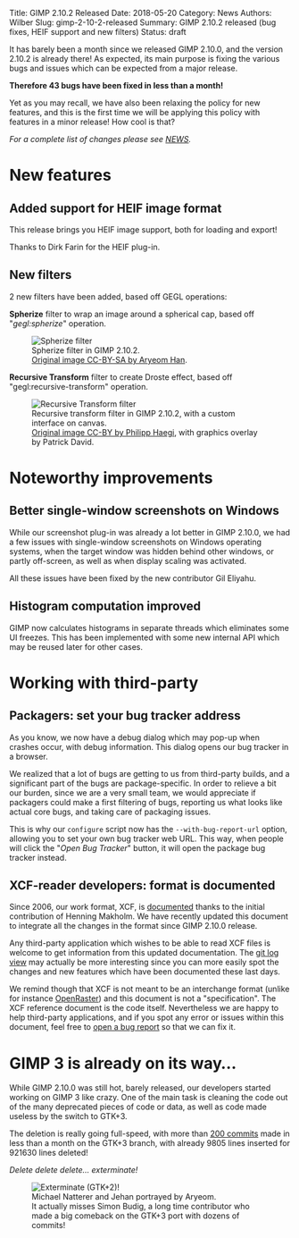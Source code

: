 Title: GIMP 2.10.2 Released
Date: 2018-05-20
Category: News
Authors: Wilber
Slug: gimp-2-10-2-released
Summary: GIMP 2.10.2 released (bug fixes, HEIF support and new filters)
Status: draft

It has barely been a month since we released GIMP 2.10.0, and the
version 2.10.2 is already there!
As expected, its main purpose is fixing the various bugs and issues
which can be expected from a major release.

**Therefore 43 bugs have been fixed in less than a month!**

Yet as you may recall, we have also been relaxing the policy for new
features, and this is the first time we will be applying this policy
with features in a minor release! How cool is that?

*For a complete list of changes please see [NEWS](https://git.gnome.org/browse/gimp/tree/NEWS).*

# New features
## Added support for HEIF image format

This release brings you HEIF image support, both for loading and export!

Thanks to Dirk Farin for the HEIF plug-in.

## New filters

2 new filters have been added, based off GEGL operations:

**Spherize** filter to wrap an image around a spherical cap, based off
  "*gegl:spherize*" operation.

<figure>
<img src="{attach}gimp-2-10-2-spherize.png" alt="Spherize filter">
<figcaption>
Spherize filter in GIMP 2.10.2.
<br/>
<a href="http://film.zemarmot.net/">Original image CC-BY-SA by Aryeom Han</a>.
</figcaption>
</figure>

**Recursive Transform** filter to create Droste effect, based off
  "gegl:recursive-transform" operation.

<figure>
<img src="{attach}gimp-2-10-2-recursive-transform.png" alt="Recursive Transform filter">
<figcaption>
Recursive transform filter in GIMP 2.10.2, with a custom interface on canvas.
<br/>
<a href="https://www.flickr.com/photos/philipphaegi/39057406754">Original image
CC-BY by Philipp Haegi</a>, with graphics overlay by Patrick David.
</figcaption>
</figure>

# Noteworthy improvements
## Better single-window screenshots on Windows

While our screenshot plug-in was already a lot better in GIMP 2.10.0, we
had a few issues with single-window screenshots on Windows operating
systems, when the target window was hidden behind other windows, or
partly off-screen, as well as when display scaling was activated.

All these issues have been fixed by the new contributor Gil Eliyahu.

## Histogram computation improved

GIMP now calculates histograms in separate threads which eliminates some
UI freezes. This has been implemented with some new internal API which
may be reused later for other cases.

# Working with third-party
## Packagers: set your bug tracker address

As you know, we now have a debug dialog which may pop-up when crashes
occur, with debug information. This dialog opens our bug tracker in a
browser.

We realized that a lot of bugs are getting to us from third-party
builds, and a significant part of the bugs are package-specific. In
order to relieve a bit our burden, since we are a very small team,
we would appreciate if packagers could make a first filtering of bugs,
reporting us what looks like actual core bugs, and taking care of
packaging issues.

This is why our `configure` script now has the `--with-bug-report-url`
option, allowing you to set your own bug tracker web URL. This way, when
people will click the "*Open Bug Tracker*" button, it will open the
package bug tracker instead.

## XCF-reader developers: format is documented

Since 2006, our work format, XCF, is
[documented](https://git.gnome.org/browse/gimp/tree/devel-docs/xcf.txt)
thanks to the initial contribution of Henning Makholm. We have recently
updated this document to integrate all the changes in the format since
GIMP 2.10.0 release.

Any third-party application which wishes to be able to read XCF files is
welcome to get information from this updated documentation. The [git log
view](https://git.gnome.org/browse/gimp/log/devel-docs/xcf.txt) may
actually be more interesting since you can more easily spot the changes
and new features which have been documented these last days.

We remind though that XCF is not meant to be an interchange format
(unlike for instance [OpenRaster](https://www.openraster.org/)) and
this document is not a "specification". The XCF reference document is
the code itself. Nevertheless we are happy to help third-party
applications, and if you spot any error or issues within this document,
feel free to [open a bug
report](https://bugzilla.gnome.org/enter_bug.cgi?product=GIMP) so that
we can fix it.

# GIMP 3 is already on its way…

While GIMP 2.10.0 was still hot, barely released, our developers started
working on GIMP 3 like crazy. One of the main task is cleaning the code
out of the many deprecated pieces of code or data, as well as code made
useless by the switch to GTK+3.

The deletion is really going full-speed, with more than [200
commits](https://git.gnome.org/browse/gimp/log/?h=gtk3-port) made in
less than a month on the GTK+3 branch, with already 9805 lines inserted
for 921630 lines deleted!

*Delete delete delete… exterminate!*

<figure>
<img src="{attach}gimp-2-10-2-exterminate-bugs.png" alt="Exterminate (GTK+2)!">
<figcaption>
Michael Natterer and Jehan portrayed by Aryeom.
<br/>
It actually misses Simon Budig, a long time contributor who made a big
comeback on the GTK+3 port with dozens of commits!
</figcaption>
</figure>

